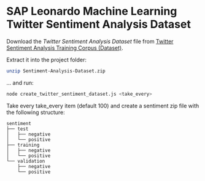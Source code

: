 # SAP Leonardo Machine Learning Twitter Sentiment Analysis Dataset

Download the *Twitter Sentiment Analysis Dataset* file from [Twitter Sentiment Analysis Training Corpus (Dataset)](http://thinknook.com/twitter-sentiment-analysis-training-corpus-dataset-2012-09-22/).

Extract it into the project folder:

```sh
unzip Sentiment-Analysis-Dataset.zip
```

... and run:

```sh
node create_twitter_sentiment_dataset.js <take_every>
```

Take every take_every item (default 100) and create a sentiment zip file with the following structure:

```text
sentiment
├── test
│   ├── negative
│   └── positive
├── training
│   ├── negative
│   └── positive
└── validation
    ├── negative
    └── positive
```
